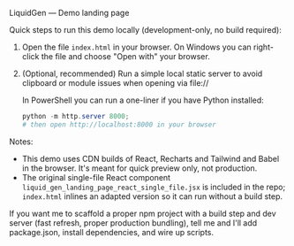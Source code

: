 LiquidGen — Demo landing page

Quick steps to run this demo locally (development-only, no build required):

1. Open the file `index.html` in your browser. On Windows you can right-click the file and choose "Open with" your browser.

2. (Optional, recommended) Run a simple local static server to avoid clipboard or module issues when opening via file://

   In PowerShell you can run a one-liner if you have Python installed:

   ```powershell
   python -m http.server 8000;
   # then open http://localhost:8000 in your browser
   ```

Notes:
- This demo uses CDN builds of React, Recharts and Tailwind and Babel in the browser. It's meant for quick preview only, not production.
- The original single-file React component `liquid_gen_landing_page_react_single_file.jsx` is included in the repo; `index.html` inlines an adapted version so it can run without a build step.

If you want me to scaffold a proper npm project with a build step and dev server (fast refresh, proper production bundling), tell me and I'll add package.json, install dependencies, and wire up scripts.
